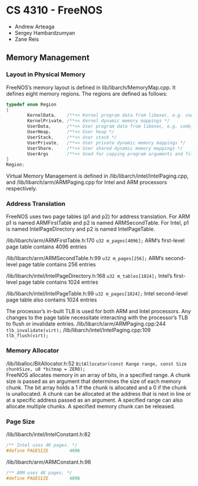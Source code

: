 # CS 4310 - FreeNOS
- Andrew Arteaga
- Sergey Hambardzumyan
- Zane Reis
## Memory Management
### Layout in Physical Memory
FreeNOS’s memory layout is defined in lib/libarch/MemoryMap.cpp. It defines eight memory regions. The regions are defined as follows:
```c
typedef enum Region
{
        KernelData,    /**<< Kernel program data from libexec, e.g. code, bss, (ro)data */
        KernelPrivate, /**<< Kernel dynamic memory mappings */
        UserData,      /**<< User program data from libexec, e.g. code, bss, (ro)data */
        UserHeap,      /**<< User heap */
        UserStack,     /**<< User stack */
        UserPrivate,   /**<< User private dynamic memory mappings */
        UserShare,     /**<< User shared dynamic memory mappings */
        UserArgs       /**<< Used for copying program arguments and file descriptors */
}
Region;
```
Virtual Memory Management is defined in /lib/libarch/intel/IntelPaging.cpp, and /lib/libarch/arm/ARMPaging.cpp for Intel and ARM processors respectively.

### Address Translation
FreeNOS uses two page tables (p1 and p2) for address translation. For ARM p1 is named ARMFirstTable and p2 is named ARMSecondTable. For Intel, p1 is named IntelPageDirectory and p2 is named IntelPageTable.

/lib/libarch/arm/ARMFirstTable.h:170
`u32 m_pages[4096];`
ARM’s first-level page table contains 4096 entries

/lib/libarch/arm/ARMSecondTable.h:99
`u32 m_pages[256];`
ARM’s second-level page table contains 256 entries

/lib/libarch/intel/IntelPageDirectory.h:168
`u32 m_tables[1024];`
Intel’s first-level page table contains 1024 entries

/lib/libarch/intel/IntelPageTable.h:99
`u32 m_pages[1024];`
Intel second-level page table also contains 1024 entries

The processor’s in-built TLB is used for both ARM and Intel processors. Any changes to the page table necessitate interacting with the processor’s TLB to flush or invalidate entries.
/lib/libarch/arm/ARMPaging.cpp:244
`tlb_invalidate(virt);`
/lib/libarch/intel/IntelPaging.cpp:109
`tlb_flush(virt);`

### Memory Allocator
/lib/liballoc/BitAllocator.h:52
`BitAllocator(const Range range, const Size chunkSize, u8 *bitmap = ZERO);`
\
FreeNOS allocates memory in an array of bits, in a specified range. A chunk size is passed as an argument that determines the size of each memory chunk. The bit array holds a 1 if the chunk is allocated and a 0 if the chunk is unallocated. A chunk can be allocated at the address that is next in line or at a specific address passed as an argument. A specified range can also allocate multiple chunks. A specified memory chunk can be released.

### Page Size
/lib/libarch/intel/IntelConstant.h:82
```c
/** Intel uses 4K pages. */
#define PAGESIZE        4096
```

/lib/libarch/arm/ARMConstant.h:96
```c
/** ARM uses 4K pages. */
#define PAGESIZE        4096
```

